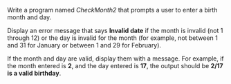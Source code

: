 Write a program named *CheckMonth2* that prompts a user to enter a birth month and day.

Display an error message that says **Invalid date** if the month is invalid (not 1 through 12) or the day is invalid for the month (for example, not between 1 and 31 for January or between 1 and 29 for February). 

If the month and day are valid, display them with a message.  For example, if the month entered is **2**, and the day entered is **17**, the output should be **2/17 is a valid birthday**.

